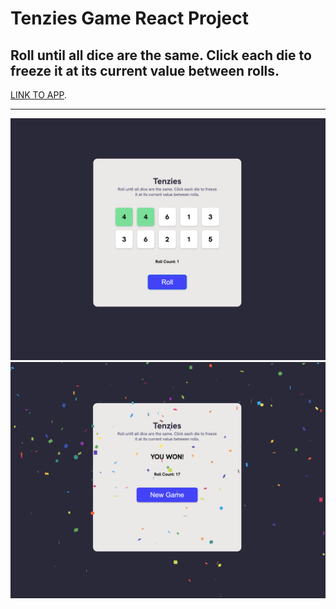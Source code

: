 # Tenzies Game React Project

## Roll until all dice are the same. Click each die to freeze it at its current value between rolls.
[LINK TO APP](https://tenzies-game-reactproject.netlify.app/).
<hr />
<img  alt="Screen Shot 1" src="./src/assets/screencap.png">
<img  alt="Screen Shot 1" src="./src/assets/screen2.png">

